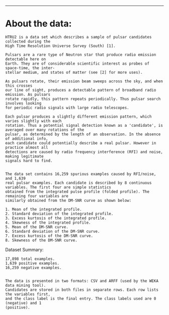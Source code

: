 ******************************************************************************************

# About the data:

	HTRU2 is a data set which describes a sample of pulsar candidates collected during the
	High Time Resolution Universe Survey (South) [1]. 
	
	Pulsars are a rare type of Neutron star that produce radio emission detectable here on
	Earth. They are of considerable scientific interest as probes of space-time, the inter-
	stellar medium, and states of matter (see [2] for more uses). 
	
	As pulsars rotate, their emission beam sweeps across the sky, and when this crosses
	our line of sight, produces a detectable pattern of broadband radio emission. As pulsars
	rotate rapidly, this pattern repeats periodically. Thus pulsar search involves looking
	for periodic radio signals with large radio telescopes.
	
	Each pulsar produces a slightly different emission pattern, which varies slightly with each
	rotation. Thus a potential signal detection known as a 'candidate', is averaged over many rotations of the
	pulsar, as determined by the length of an observation. In the absence of additional info,
	each candidate could potentially describe a real pulsar. However in practice almost all
	detections are caused by radio frequency interference (RFI) and noise, making legitimate
	signals hard to find.
	
	
	The data set contains 16,259 spurious examples caused by RFI/noise, and 1,639
	real pulsar examples. Each candidate is described by 8 continuous variables. The first four are simple statistics
	obtained from the integrated pulse profile (folded profile). The remaining four variables are
	similarly obtained from the DM-SNR curve as shown below:
	
	1. Mean of the integrated profile.
	2. Standard deviation of the integrated profile.
	3. Excess kurtosis of the integrated profile.
	4. Skewness of the integrated profile.
	5. Mean of the DM-SNR curve.
	6. Standard deviation of the DM-SNR curve.
	7. Excess kurtosis of the DM-SNR curve.
	8. Skewness of the DM-SNR curve.
	
Dataset Summary:
	
	17,898 total examples.
	1,639 positive examples.
	16,259 negative examples.
	
	
	The data is presented in two formats: CSV and ARFF (used by the WEKA data mining tool).
	Candidates are stored in both files in separate rows. Each row lists the variables first,
	and the class label is the final entry. The class labels used are 0 (negative) and 1 
	(positive).
